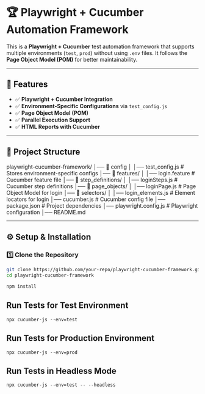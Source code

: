 # 🏆 Playwright + Cucumber Automation Framework

This is a **Playwright + Cucumber** test automation framework that supports multiple environments (`test`, `prod`) without using `.env` files. It follows the **Page Object Model (POM)** for better maintainability.

---

## 🚀 **Features**
- ✅ **Playwright + Cucumber Integration**
- ✅ **Environment-Specific Configurations** via `test_config.js`
- ✅ **Page Object Model (POM)**
- ✅ **Parallel Execution Support**
- ✅ **HTML Reports with Cucumber**

---

## 📂 **Project Structure**
playwright-cucumber-framework/ 
│── 📁 config 
│ │── test_config.js # Stores environment-specific configs 
│── 📁 features/ 
│ │── login.feature # Cucumber feature file 
│── 📁 step_definitions/ 
│ │── loginSteps.js # Cucumber step definitions 
│── 📁 page_objects/ 
│ │── loginPage.js # Page Object Model for login 
│── 📁 selectors/ 
│ │── login_elements.js # Element locators for login 
│── cucumber.js # Cucumber config file 
│── package.json # Project dependencies 
│── playwright.config.js # Playwright configuration 
│── README.md

---

## ⚙️ **Setup & Installation**
### 1️⃣ **Clone the Repository**
```sh
git clone https://github.com/your-repo/playwright-cucumber-framework.git
cd playwright-cucumber-framework
```

```sh
npm install
```

## Run Tests for Test Environment
```
npx cucumber-js --env=test
```

## Run Tests for Production Environment
```
npx cucumber-js --env=prod
```

## Run Tests in Headless Mode
```
npx cucumber-js --env=test -- --headless
```